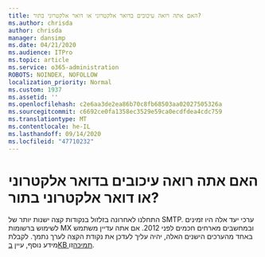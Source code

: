 ```yaml
---
title: האם אתה רואה עיכובים בדואר אלקטרוני או דואר אלקטרוני בתור?
ms.author: chrisda
author: chrisda
manager: dansimp
ms.date: 04/21/2020
ms.audience: ITPro
ms.topic: article
ms.service: o365-administration
ROBOTS: NOINDEX, NOFOLLOW
localization_priority: Normal
ms.custom: 1937
ms.assetid: ''
ms.openlocfilehash: c2e6aa3de2ea86b70c8fb68503aa02027505326a
ms.sourcegitcommit: c6692ce0fa1358ec3529e59ca0ecdfdea4cdc759
ms.translationtype: MT
ms.contentlocale: he-IL
ms.lasthandoff: 09/14/2020
ms.locfileid: "47710232"
---
```

# <a name="are-you-seeing-email-delays-or-queued-mail"></a>האם אתה רואה עיכובים בדואר אלקטרוני או דואר אלקטרוני בתור?

התחלנו לאחרונה בזלזול בנקודות קצה ישנות יותר של SMTP. ערכי יעד אלה היו זמינים לשימוש ברשומות MX ובמחשבים מארחים חכמים לפני 2012. אם אתה עדיין משתמש באחד מהערכים הישנים האלה, יהיה עליך לעדכן את נקודת הקצה לערך נתמך. לקבלת מידע נוסף, עיין [בKB תמיכה](https://support.microsoft.com/help/4057301/attr35-response-code-when-mail-is-sent-to-eop-exo)זו.
